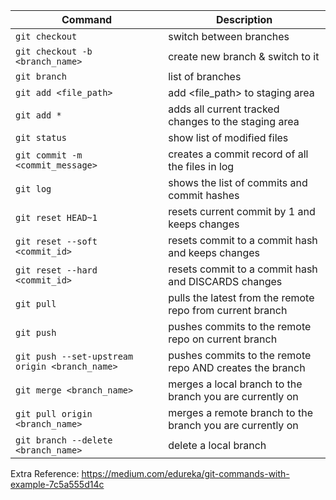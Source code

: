 |Command|Description|
|-----------------------------------------------|--------------------|
|`git checkout`                                 | switch between branches
|`git checkout -b <branch_name>`                | create new branch & switch to it
|`git branch`                                   | list of branches
|`git add <file_path>`                          | add <file_path> to staging area
|`git add *`                                    | adds all current tracked changes to the staging area
|`git status`                                   | show list of modified files 
|`git commit -m <commit_message>`               | creates a commit record of all the files in log
|`git log`                                      | shows the list of commits and commit hashes
|`git reset HEAD~1`                             | resets current commit by 1 and keeps changes
|`git reset --soft <commit_id>`                 | resets commit to a commit hash and keeps changes
|`git reset --hard <commit_id>`                 | resets commit to a commit hash and DISCARDS changes 
|`git pull`                                     | pulls the latest from the remote repo from current branch
|`git push`                                     | pushes commits to the remote repo on current branch
|`git push --set-upstream origin <branch_name>` | pushes commits to the remote repo AND creates the branch
|`git merge <branch_name>`                      | merges a local branch to the branch you are currently on
|`git pull origin <branch_name>`                | merges a remote branch to the branch you are currently on
|`git branch --delete <branch_name>`            | delete a local branch




Extra Reference: https://medium.com/edureka/git-commands-with-example-7c5a555d14c
